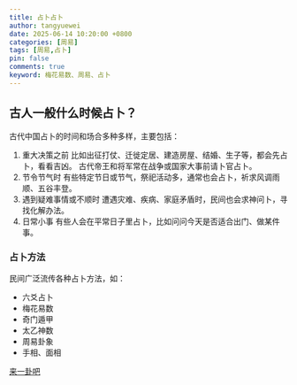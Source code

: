 ```yaml
---
title: 占卜占卜
author: tangyuewei
date: 2025-06-14 10:20:00 +0800
categories: [周易]
tags: [周易,占卜]
pin: false
comments: true
keyword: 梅花易数、周易、占卜
---
```


## 古人一般什么时候占卜？

古代中国占卜的时间和场合多种多样，主要包括：
1. 重大决策之前
  比如出征打仗、迁徙定居、建造房屋、结婚、生子等，都会先占卜，看看吉凶。
  古代帝王和将军常在战争或国家大事前请卜官占卜。
2. 节令节气时
  有些特定节日或节气，祭祀活动多，通常也会占卜，祈求风调雨顺、五谷丰登。
3. 遇到疑难事情或不顺时
  遭遇灾难、疾病、家庭矛盾时，民间也会求神问卜，寻找化解办法。
4. 日常小事
  有些人会在平常日子里占卜，比如问问今天是否适合出门、做某件事。

### 占卜方法
民间广泛流传各种占卜方法，如：
- 六爻占卜
- 梅花易数
- 奇门遁甲
- 太乙神数
- 周易卦象
- 手相、面相

[来一卦吧](https://tangyuewei.com/zhanbu/)
